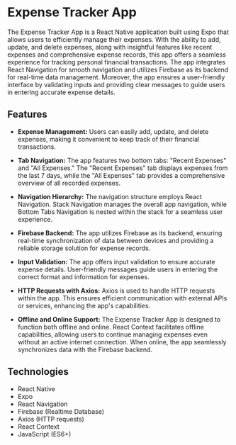 # Expense Tracker App

The Expense Tracker App is a React Native application built using Expo that allows users to efficiently manage their expenses. With the ability to add, update, and delete expenses, along with insightful features like recent expenses and comprehensive expense records, this app offers a seamless experience for tracking personal financial transactions. The app integrates React Navigation for smooth navigation and utilizes Firebase as its backend for real-time data management. Moreover, the app ensures a user-friendly interface by validating inputs and providing clear messages to guide users in entering accurate expense details.

## Features

- **Expense Management:** Users can easily add, update, and delete expenses, making it convenient to keep track of their financial transactions.

- **Tab Navigation:** The app features two bottom tabs: "Recent Expenses" and "All Expenses." The "Recent Expenses" tab displays expenses from the last 7 days, while the "All Expenses" tab provides a comprehensive overview of all recorded expenses.

- **Navigation Hierarchy:** The navigation structure employs React Navigation. Stack Navigation manages the overall app navigation, while Bottom Tabs Navigation is nested within the stack for a seamless user experience.

- **Firebase Backend:** The app utilizes Firebase as its backend, ensuring real-time synchronization of data between devices and providing a reliable storage solution for expense records.

- **Input Validation:** The app offers input validation to ensure accurate expense details. User-friendly messages guide users in entering the correct format and information for expenses.

- **HTTP Requests with Axios:** Axios is used to handle HTTP requests within the app. This ensures efficient communication with external APIs or services, enhancing the app's capabilities.

- **Offline and Online Support:** The Expense Tracker App is designed to function both offline and online. React Context facilitates offline capabilities, allowing users to continue managing expenses even without an active internet connection. When online, the app seamlessly synchronizes data with the Firebase backend.

## Technologies

- React Native
- Expo
- React Navigation
- Firebase (Realtime Database)
- Axios (HTTP requests)
- React Context
- JavaScript (ES6+)